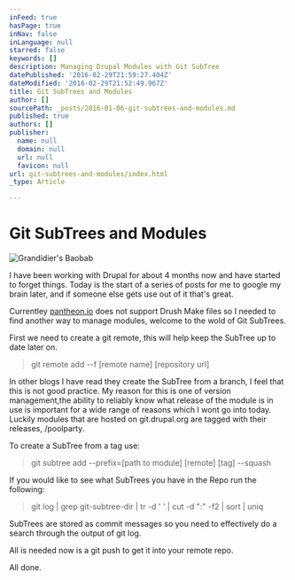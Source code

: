 ```yaml
---
inFeed: true
hasPage: true
inNav: false
inLanguage: null
starred: false
keywords: []
description: Managing Drupal Modules with Git SubTree
datePublished: '2016-02-29T21:59:27.404Z'
dateModified: '2016-02-29T21:52:49.967Z'
title: Git SubTrees and Modules
author: []
sourcePath: _posts/2016-01-06-git-subtrees-and-modules.md
published: true
authors: []
publisher:
  name: null
  domain: null
  url: null
  favicon: null
url: git-subtrees-and-modules/index.html
_type: Article

---
```

# Git SubTrees and Modules
![Grandidier's Baobab](https://s3-us-west-2.amazonaws.com/the-grid-img/p/fe6320b7f2396923c7ddbd61e99c8d829b1c1983.jpg)

I have been working with Drupal for about 4 months now and have started to forget things.  Today is the start of a series of posts for me to google my brain later, and if someone else gets use out of it that's great.

Currentley [pantheon.io][0] does not support Drush Make files so I needed to find another way to manage modules, welcome to the wold of Git SubTrees.

First we need to create a git remote, this will help keep the SubTree up to date later on.

> git remote add --f \[remote name\] \[repository url\]

In other blogs I have read they create the SubTree from a branch, I feel that this is not good practice.  My reason for this is one of version management,the ability to reliably know what release of the module is in use is important for a wide range of reasons which I wont go into today. Luckily modules that are hosted on git.drupal.org are tagged with their releases, /poolparty.

To create a SubTree from a tag use:

> git subtree add --prefix=\[path to module\] \[remote\] \[tag\] --squash

If you would like to see what SubTrees you have in the Repo run the following:

> git log | grep git-subtree-dir | tr -d ' ' | cut -d ":" -f2 | sort | uniq

SubTrees are stored as commit messages so you need to effectively do a search through the output of git log.

All is needed now is a git push to get it into your remote repo.

All done.

[0]: https://pantheon.io/